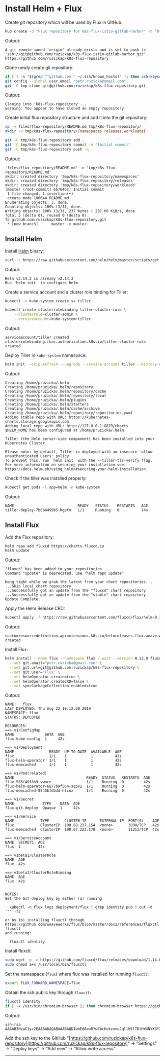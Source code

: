# Install Helm + Flux

Create git repository which will be used by Flux in GitHub:

```bash
hub create -d "Flux repository for k8s-flux-istio-gitlab-harbor" -h "https://ruzickap.github.io/k8s-flux-istio-gitlab-harbor/" ruzickap/k8s-flux-repository
```

Output:

```text
A git remote named 'origin' already exists and is set to push to 'ssh://git@github.com/ruzickap/k8s-flux-istio-gitlab-harbor.git'.
https://github.com/ruzickap/k8s-flux-repository
```

Clone newly create git repository:

```bash
if [ ! -n "$(grep "^github.com " ~/.ssh/known_hosts)" ]; then ssh-keyscan github.com >> ~/.ssh/known_hosts 2>/dev/null; fi
git config --global user.email "petr.ruzicka@gmail.com"
git -C tmp clone git@github.com:ruzickap/k8s-flux-repository.git
```

Output:

```text
Cloning into 'k8s-flux-repository'...
warning: You appear to have cloned an empty repository
```

Create initial flux repository structure and add it into the git repository:

```bash
cp -v files/flux-repository/README.md tmp/k8s-flux-repository/
mkdir -v tmp/k8s-flux-repository/{namespaces,releases,workloads}

git -C tmp/k8s-flux-repository add .
git -C tmp/k8s-flux-repository commit -m "Initial commit"
git -C tmp/k8s-flux-repository push -q
```

Output:

```text
'files/flux-repository/README.md' -> 'tmp/k8s-flux-repository/README.md'
mkdir: created directory 'tmp/k8s-flux-repository/namespaces'
mkdir: created directory 'tmp/k8s-flux-repository/releases'
mkdir: created directory 'tmp/k8s-flux-repository/workloads'
[master (root-commit) 6b7646c] Initial commit
 1 file changed, 1 insertion(+)
 create mode 100644 README.md
Enumerating objects: 3, done.
Counting objects: 100% (3/3), done.
Writing objects: 100% (3/3), 237 bytes | 237.00 KiB/s, done.
Total 3 (delta 0), reused 0 (delta 0)
To github.com:ruzickap/k8s-flux-repository.git
 * [new branch]      master -> master
```

## Install Helm

Install [Helm](https://helm.sh/) binary:

```bash
curl -s https://raw.githubusercontent.com/helm/helm/master/scripts/get | bash -s -- --version v2.14.3
```

Output:

```text
Helm v2.14.3 is already v2.14.3
Run 'helm init' to configure helm.
```

Create a service account and a cluster role binding for Tiller:

```bash
kubectl -n kube-system create sa tiller

kubectl create clusterrolebinding tiller-cluster-rule \
    --clusterrole=cluster-admin \
    --serviceaccount=kube-system:tiller
```

Output:

```text
serviceaccount/tiller created
clusterrolebinding.rbac.authorization.k8s.io/tiller-cluster-rule created
```

Deploy Tiller in `kube-system` namespace:

```bash
helm init --skip-refresh --upgrade --service-account tiller --history-max 10 --wait
```

Output:

```text
Creating /home/pruzicka/.helm
Creating /home/pruzicka/.helm/repository
Creating /home/pruzicka/.helm/repository/cache
Creating /home/pruzicka/.helm/repository/local
Creating /home/pruzicka/.helm/plugins
Creating /home/pruzicka/.helm/starters
Creating /home/pruzicka/.helm/cache/archive
Creating /home/pruzicka/.helm/repository/repositories.yaml
Adding stable repo with URL: https://kubernetes-charts.storage.googleapis.com
Adding local repo with URL: http://127.0.0.1:8879/charts
$HELM_HOME has been configured at /home/pruzicka/.helm.

Tiller (the Helm server-side component) has been installed into your Kubernetes Cluster.

Please note: by default, Tiller is deployed with an insecure 'allow unauthenticated users' policy.
To prevent this, run `helm init` with the --tiller-tls-verify flag.
For more information on securing your installation see: https://docs.helm.sh/using_helm/#securing-your-helm-installation
```

Check if the tiller was installed properly:

```bash
kubectl get pods -l app=helm -n kube-system
```

Output:

```text
NAME                             READY   STATUS    RESTARTS   AGE
tiller-deploy-7b8b4499b5-hgpfm   1/1     Running   0          14s
```

## Install Flux

Add the Flux repository:

```bash
helm repo add fluxcd https://charts.fluxcd.io
helm update
```

Output:

```text
"fluxcd" has been added to your repositories
Command "update" is deprecated, use 'helm repo update'

Hang tight while we grab the latest from your chart repositories...
...Skip local chart repository
...Successfully got an update from the "fluxcd" chart repository
...Successfully got an update from the "stable" chart repository
Update Complete.
```

Apply the Helm Release CRD:

```bash
kubectl apply -f https://raw.githubusercontent.com/fluxcd/flux/helm-0.10.1/deploy-helm/flux-helm-release-crd.yaml
```

Output:

```text
customresourcedefinition.apiextensions.k8s.io/helmreleases.flux.weave.works created
```

Install Flux:

```bash
helm install --name flux --namespace flux --wait --version 0.12.0 fluxcd/flux \
  --set git.email="petr.ruzicka@gmail.com" \
  --set git.url=git@github.com:ruzickap/k8s-flux-repository \
  --set git.user="Flux" \
  --set helmOperator.create=true \
  --set helmOperator.createCRD=false \
  --set syncGarbageCollection.enabled=true
```

Output:

```text
NAME:   flux
LAST DEPLOYED: Thu Aug 22 10:12:20 2019
NAMESPACE: flux
STATUS: DEPLOYED

RESOURCES:
==> v1/ConfigMap
NAME              DATA  AGE
flux-kube-config  1     42s

==> v1/Deployment
NAME                READY  UP-TO-DATE  AVAILABLE  AGE
flux                1/1    1           1          42s
flux-helm-operator  1/1    1           1          42s
flux-memcached      1/1    1           1          42s

==> v1/Pod(related)
NAME                                 READY  STATUS   RESTARTS  AGE
flux-585f49f8b9-vwncn                1/1    Running  0         42s
flux-helm-operator-6877b9f564-sqpv2  1/1    Running  0         42s
flux-memcached-8545bfdbdd-hlcnz      1/1    Running  0         42s

==> v1/Secret
NAME             TYPE    DATA  AGE
flux-git-deploy  Opaque  1     42s

==> v1/Service
NAME            TYPE       CLUSTER-IP      EXTERNAL-IP  PORT(S)    AGE
flux            ClusterIP  100.68.237.154  <none>       3030/TCP   42s
flux-memcached  ClusterIP  100.67.222.178  <none>       11211/TCP  42s

==> v1/ServiceAccount
NAME  SECRETS  AGE
flux  1        42s

==> v1beta1/ClusterRole
NAME  AGE
flux  42s

==> v1beta1/ClusterRoleBinding
NAME  AGE
flux  42s


NOTES:
Get the Git deploy key by either (a) running

  kubectl -n flux logs deployment/flux | grep identity.pub | cut -d '"' -f2

or by (b) installing fluxctl through
https://github.com/weaveworks/flux/blob/master/docs/references/fluxctl.md#installing-fluxctl
and running:

  fluxctl identity
```

Install fluxcli:

```bash
sudo wget -q -c https://github.com/fluxcd/flux/releases/download/1.14.0/fluxctl_linux_amd64 -O /usr/local/bin/fluxctl
sudo chmod a+x /usr/local/bin/fluxctl
```

Set the namespace (`flux`) where flux was installed for running `fluxctl`:

```bash
export FLUX_FORWARD_NAMESPACE=flux
```

Obtain the ssh public key through `fluxctl`:

```bash
fluxctl identity
if [ -x /usr/bin/chromium-browser ]; then chromium-browser https://github.com/ruzickap/k8s-flux-repository/settings/keys/new & fi
```

Output:

```text
ssh-rsa AAAAB3NzaC1yc2EAAAADAQABAAABAQDIwnEd0awRYwZbcHukvovcJqllWll7DthW4NYX3Y3Kr8j/ZqgIbMJbmF2E5bwvRk0puUfSFynMVuEZUu+1KqfPhcCFjY5AzjFHQqdrvoLMeuRx9wY0lAYCwbVUqPedCwkeHOCnpgtM+I3nW3AhlotIOgdzKebR+Ox7jjke0L4cuR7IySxhQdkrdwJtq0miN3zmWu8W4LplSBs0PdQYXrl1ApBZ39fB+WPgrorwvtIgCnXYSgyfj9d50VWZjpNdnLRB1etiKHqr1uF3e5cxNyc7CKn/A5L8Dkl9Aa2JS/IHp5ErNyfGzJrkiQs1V92k37xGHPDDkhxZhtI8gvkRy/Ar
```

Add the ssh key to the GitHub "[https://github.com/ruzickap/k8s-flux-repository](https://github.com/ruzickap/k8s-flux-repository)"
-> "Settings" -> "Deploy keys" -> "Add new" -> "Allow write access"

-----
